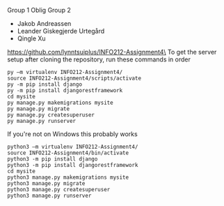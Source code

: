 Group 1 Oblig Group 2  
* Jakob Andreassen  
* Leander Giskegjerde Urtegård  
* Qingle Xu  

https://github.com/lynntsuiplus/INFO212-Assignment4\
To get the server setup after cloning the repository, run these commands in order
```
py –m virtualenv INFO212-Assignment4/
source INFO212-Assignment4/scripts/activate  
py -m pip install django  
py -m pip install djangorestframework  
cd mysite  
py manage.py makemigrations mysite
py manage.py migrate
py manage.py createsuperuser
py manage.py runserver
```

If you're not on Windows this probably works
```
python3 –m virtualenv INFO212-Assignment4/
source INFO212-Assignment4/bin/activate  
python3 -m pip install django  
python3 -m pip install djangorestframework  
cd mysite  
python3 manage.py makemigrations mysite
python3 manage.py migrate
python3 manage.py createsuperuser
python3 manage.py runserver
```